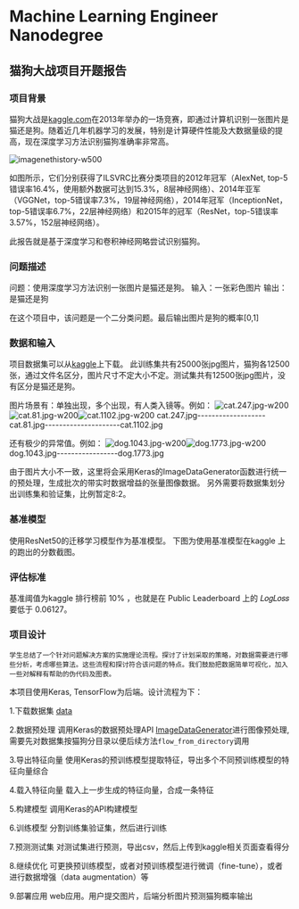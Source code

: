 # Machine Learning Engineer Nanodegree
## 猫狗大战项目开题报告

### 项目背景
猫狗大战是[kaggle.com](https://www.kaggle.com/c/dogs-vs-cats-redux-kernels-edition)在2013年举办的一场竞赛，即通过计算机识别一张图片是猫还是狗。随着近几年机器学习的发展，特别是计算硬件性能及大数据量级的提高，现在深度学习方法识别猫狗准确率非常高。

![imagenethistory-w500](https://raw.githubusercontent.com/fanpaa/my-udacity-mlnd/master/imgs/imagenethistory.png)


如图所示，它们分别获得了ILSVRC比赛分类项目的2012年冠军（AlexNet, top-5错误率16.4%，使用额外数据可达到15.3%，8层神经网络）、2014年亚军（VGGNet，top-5错误率7.3%，19层神经网络），2014年冠军（InceptionNet，top-5错误率6.7%，22层神经网络）和2015年的冠军（ResNet，top-5错误率3.57%，152层神经网络）。

此报告就是基于深度学习和卷积神经网略尝试识别猫狗。

### 问题描述
问题：使用深度学习方法识别一张图片是猫还是狗。
输入：一张彩色图片
输出：是猫还是狗

在这个项目中，该问题是一个二分类问题。最后输出图片是狗的概率[0,1]
### 数据和输入
项目数据集可以从[kaggle](https://www.kaggle.com/c/dogs-vs-cats-redux-kernels-edition/data)上下载。
此训练集共有25000张jpg图片，猫狗各12500张，通过文件名区分，图片尺寸不定大小不定。测试集共有12500张jpg图片，没有区分是猫还是狗。

图片场景有：单独出现，多个出现，有人类入镜等。例如：
![cat.247.jpg-w200](https://raw.githubusercontent.com/fanpaa/my-udacity-mlnd/master/imgs/cat.247.jpg)![cat.81.jpg-w200](https://raw.githubusercontent.com/fanpaa/my-udacity-mlnd/master/imgs/cat.81.jpg)![cat.1102.jpg-w200](https://raw.githubusercontent.com/fanpaa/my-udacity-mlnd/master/imgs/cat.1102.jpg)
cat.247.jpg-------------------cat.81.jpg---------------------cat.1102.jpg

还有极少的异常值。例如：
![dog.1043.jpg-w200](https://raw.githubusercontent.com/fanpaa/my-udacity-mlnd/master/imgs/dog.1043.jpg)![dog.1773.jpg-w200](https://raw.githubusercontent.com/fanpaa/my-udacity-mlnd/master/imgs/dog.1773.jpg)
dog.1043.jpg-----------------dog.1773.jpg

由于图片大小不一致，这里将会采用Keras的ImageDataGenerator函数进行统一的预处理，生成批次的带实时数据增益的张量图像数据。
另外需要将数据集划分出训练集和验证集，比例暂定8:2。


### 基准模型
使用ResNet50的迁移学习模型作为基准模型。
下图为使用基准模型在kaggle 上的跑出的分数截图。


### 评估标准
基准阈值为kaggle 排行榜前 10% ，也就是在 Public Leaderboard 上的 𝐿𝑜𝑔𝐿𝑜𝑠𝑠 要低于 0.06127。

### 项目设计
`学生总结了一个针对问题解决方案的实施理论流程。探讨了计划采取的策略，对数据需要进行哪些分析，考虑哪些算法。这些流程和探讨符合该问题的特点。我们鼓励把数据简单可视化，加入一些对解释有帮助的伪代码及图表。`

本项目使用Keras, TensorFlow为后端。设计流程为下：

1.下载数据集 [data](https://www.kaggle.com/c/dogs-vs-cats-redux-kernels-edition/data)

2.数据预处理
调用Keras的数据预处理API [ImageDataGenerator](https://keras.io/zh/preprocessing/image/)进行图像预处理,需要先对数据集按猫狗分目录以便后续方法`flow_from_directory`调用

3.导出特征向量
使用Keras的预训练模型提取特征，导出多个不同预训练模型的特征向量综合

4.载入特征向量
载入上一步生成的特征向量，合成一条特征

5.构建模型
调用Keras的API构建模型

6.训练模型
分割训练集验证集，然后进行训练

7.预测测试集
对测试集进行预测，导出csv，然后上传到kaggle相关页面查看得分

8.继续优化
可更换预训练模型，或者对预训练模型进行微调（fine-tune），或者进行数据增强（data augmentation）等

9.部署应用
web应用。用户提交图片，后端分析图片预测猫狗概率输出




